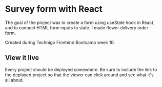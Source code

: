 # Survey form with React

The goal of the project was to create a form using useState hook in React, and to connect HTML form inputs to state. I made flower delivery order form.

Created during Technigo Frontend Bootcamp week 10.

## View it live

Every project should be deployed somewhere. Be sure to include the link to the deployed project so that the viewer can click around and see what it's all about.
